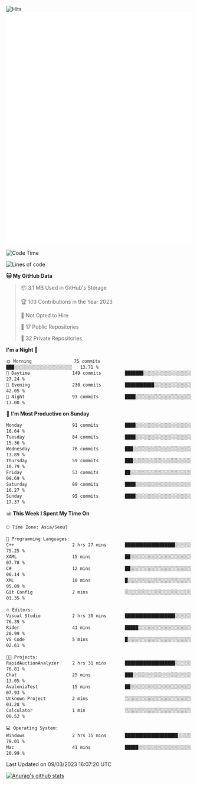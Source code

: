 ![Hits](https://hits.seeyoufarm.com/api/count/incr/badge.svg?url=https%3A%2F%2Fgithub.com%2Fkokose1234&count_bg=%2379C83D&title_bg=%23555555&icon=apple.svg&icon_color=%23E7E7E7&title=hits&edge_flat=false)
<br/>
![Metrics](https://github.com/kokose1234/kokose1234/blob/main/github-metrics.svg)

<!--START_SECTION:waka-->
![Code Time](http://img.shields.io/badge/Code%20Time-780%20hrs%204%20mins-blue)

![Lines of code](https://img.shields.io/badge/From%20Hello%20World%20I%27ve%20Written-17.6%20million%20lines%20of%20code-blue)

**🐱 My GitHub Data** 

> 📦 3.1 MB Used in GitHub's Storage 
 > 
> 🏆 103 Contributions in the Year 2023
 > 
> 🚫 Not Opted to Hire
 > 
> 📜 17 Public Repositories 
 > 
> 🔑 32 Private Repositories 
 > 
**I'm a Night 🦉** 

```text
🌞 Morning                75 commits          ███░░░░░░░░░░░░░░░░░░░░░░   13.71 % 
🌆 Daytime                149 commits         ███████░░░░░░░░░░░░░░░░░░   27.24 % 
🌃 Evening                230 commits         ███████████░░░░░░░░░░░░░░   42.05 % 
🌙 Night                  93 commits          ████░░░░░░░░░░░░░░░░░░░░░   17.00 % 
```
📅 **I'm Most Productive on Sunday** 

```text
Monday                   91 commits          ████░░░░░░░░░░░░░░░░░░░░░   16.64 % 
Tuesday                  84 commits          ████░░░░░░░░░░░░░░░░░░░░░   15.36 % 
Wednesday                76 commits          ███░░░░░░░░░░░░░░░░░░░░░░   13.89 % 
Thursday                 59 commits          ███░░░░░░░░░░░░░░░░░░░░░░   10.79 % 
Friday                   53 commits          ██░░░░░░░░░░░░░░░░░░░░░░░   09.69 % 
Saturday                 89 commits          ████░░░░░░░░░░░░░░░░░░░░░   16.27 % 
Sunday                   95 commits          ████░░░░░░░░░░░░░░░░░░░░░   17.37 % 
```


📊 **This Week I Spent My Time On** 

```text
🕑︎ Time Zone: Asia/Seoul

💬 Programming Languages: 
C++                      2 hrs 27 mins       ███████████████████░░░░░░   75.25 % 
XAML                     15 mins             ██░░░░░░░░░░░░░░░░░░░░░░░   07.78 % 
C#                       12 mins             ██░░░░░░░░░░░░░░░░░░░░░░░   06.14 % 
XML                      10 mins             █░░░░░░░░░░░░░░░░░░░░░░░░   05.09 % 
Git Config               2 mins              ░░░░░░░░░░░░░░░░░░░░░░░░░   01.35 % 

🔥 Editors: 
Visual Studio            2 hrs 30 mins       ███████████████████░░░░░░   76.39 % 
Rider                    41 mins             █████░░░░░░░░░░░░░░░░░░░░   20.99 % 
VS Code                  5 mins              █░░░░░░░░░░░░░░░░░░░░░░░░   02.61 % 

🐱‍💻 Projects: 
RapidAuctionAnalyzer     2 hrs 31 mins       ███████████████████░░░░░░   76.81 % 
Chat                     25 mins             ███░░░░░░░░░░░░░░░░░░░░░░   13.05 % 
AvaloniaTest             15 mins             ██░░░░░░░░░░░░░░░░░░░░░░░   07.93 % 
Unknown Project          2 mins              ░░░░░░░░░░░░░░░░░░░░░░░░░   01.28 % 
Calculator               1 min               ░░░░░░░░░░░░░░░░░░░░░░░░░   00.52 % 

💻 Operating System: 
Windows                  2 hrs 35 mins       ████████████████████░░░░░   79.01 % 
Mac                      41 mins             █████░░░░░░░░░░░░░░░░░░░░   20.99 % 
```


 Last Updated on 09/03/2023 16:07:20 UTC
<!--END_SECTION:waka-->

[![Anurag's github stats](https://github-readme-stats.vercel.app/api?username=kokose1234&theme=dracula)](https://github.com/anuraghazra/github-readme-stats)



	
